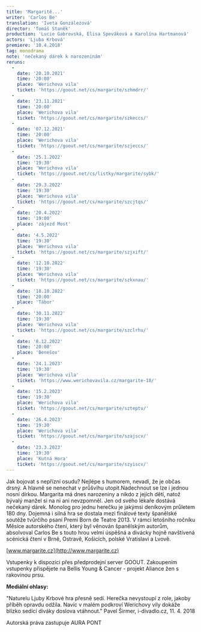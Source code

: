 ```yaml
---
title: 'Margaritě...'
writer: 'Carlos Be'
translation: 'Iveta Gonzálezová'
director: 'Tomáš Staněk'
production: 'Lucie Gabrovská, Elisa Speváková a Karolína Hartmanová'
actors: 'Ljuba Krbová'
premiere: '10.4.2018'
tag: monodrama
note: 'nečekaný dárek k narozeninám'
reruns:
  -
    date: '20.10.2021'
    time: '20:00'
    place: 'Werichova vila'
    ticket: 'https://goout.net/cs/margarite/szhmdrr/'
  -
    date: '23.11.2021'
    time: '20:00'
    place: 'Werichova vila'
    ticket: 'https://goout.net/cs/margarite/szkeccs/'
  -
    date: '07.12.2021'
    time: '20:00'
    place: 'Werichova vila'
    ticket: 'https://goout.net/cs/margarite/szjeccs/'
  -
    date: '25.1.2022'
    time: '19:30'
    place: 'Werichova vila'
    ticket: 'https://goout.net/cs/listky/margarite/sybk/'
  -  
    date: '29.3.2022'
    time: '19:30'
    place: 'Werichova vila'
    ticket: 'https://goout.net/cs/margarite/szcjtqs/'
  -  
    date: '20.4.2022'
    time: '19:00'
    place: 'zájezd Most'
  -
    date: '4.5.2022'
    time: '19:30'
    place: 'Werichova vila'
    ticket: 'https://goout.net/cs/margarite/szjxift/'
  -  
    date: '12.10.2022'
    time: '19:30'
    place: 'Werichova vila'
    ticket: 'https://goout.net/cs/margarite/szkxnau/'
  -  
    date: '18.10.2022'
    time: '20:00'
    place: 'Tábor'
  -  
    date: '30.11.2022'
    time: '19:30'
    place: 'Werichova vila'
    ticket: 'https://goout.net/cs/margarite/szclrhu/'
  -  
    date: '8.12.2022'
    time: '20:00'
    place: 'Benešov'
  -  
    date: '24.1.2023'
    time: '19:30'
    place: 'Werichova vila'
    ticket: 'https://www.werichovavila.cz/margarite-18/'
  -  
    date: '15.2.2023'
    time: '19:30'
    place: 'Werichova vila'
    ticket: 'https://goout.net/cs/margarite/szteptu/'
  -  
    date: '26.4.2023'
    time: '19:30'
    place: 'Werichova vila'
    ticket: 'https://goout.net/cs/margarite/szajscv/'
  -  
    date: '23.3.2023'
    time: '19:30'
    place: 'Kutná Hora'
    ticket: 'https://goout.net/cs/margarite/szyiscv/'
---
```

Jak bojovat s nepřízní osudu? Nejlépe s humorem, nevadí, že je občas drsný. A hlavně se nenechat v průšvihu utopit.Nadechnout se lze i jednou nosní dírkou. Margarita má dnes narozeniny a nikdo z jejích dětí, natož bývalý manžel si na ni ani nevzpomněl. Jen od svého lékaře dostává nečekaný dárek. Monolog pro jednu herečku je jakýmsi deníkovým průletem 180 dny. Dojemná i silná hra se dostala mezi finálové texty španělské soutěže tvůrčího psaní Premi Born de Teatre 2013. V rámci letošního ročníku Měsíce autorského čtení, který byl věnován španělským autorům, absolvoval Carlos Be s touto hrou velmi úspěšná a divácky hojně navštívená scénická čtení v Brně, Ostravě, Košicích, polské Vratislavi a Lvově.

[www.margarite.cz](http://www.margarite.cz)

Vstupenky k dispozici přes předprodejní server GOOUT. Zakoupením vstupenky přispějete na Bellis Young & Cancer - projekt Aliance žen s rakovinou prsu.

**Mediální ohlasy:**

"Naturelu Ljuby Krbové hra přesně sedí. Herečka nevystoupí z role, jakoby příběh opravdu odžila. Navíc v malém podkroví Werichovy vily dokáže blízko sedící diváky doslova vtáhnout." Pavel Širmer, i-divadlo.cz, 11. 4. 2018

Autorská práva zastupuje AURA PONT
